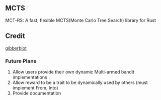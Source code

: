 ## MCTS
MCT-RS: A fast, flexible MCTS(Monte Carlo Tree Search) library for Rust


## Credit
[gibberblot](https://gibberblot.github.io/rl-notes/single-agent/mcts.html)


### Future Plans
1. Allow users provide their own dynamic Multi-armed bandit implementations
2. Allow reward to be a trait to be dynamically used by others (must implement From<f64>, Into<f64>)
3. Provide documentation